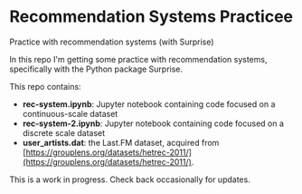 # Recommendation Systems Practicee
Practice with recommendation systems (with Surprise)

In this repo I'm getting some practice with recommendation systems, specifically with the Python package Surprise.

This repo contains:

* **rec-system.ipynb**: Jupyter notebook containing code focused on a continuous-scale dataset
* **rec-system-2.ipynb**: Jupyter notebook containing code focused on a discrete scale dataset
* **user_artists.dat**: the Last.FM dataset, acquired from [https://grouplens.org/datasets/hetrec-2011/](https://grouplens.org/datasets/hetrec-2011/).

This is a work in progress. Check back occasionally for updates.
